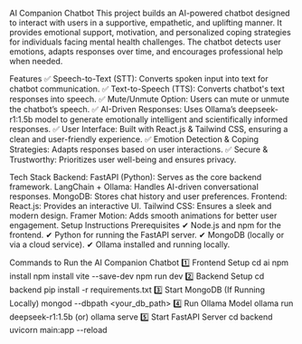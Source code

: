 AI Companion Chatbot
This project builds an AI-powered chatbot designed to interact with users in a supportive, empathetic, and uplifting manner. It provides emotional support, motivation, and personalized coping strategies for individuals facing mental health challenges. The chatbot detects user emotions, adapts responses over time, and encourages professional help when needed.

Features
✅ Speech-to-Text (STT): Converts spoken input into text for chatbot communication.
✅ Text-to-Speech (TTS): Converts chatbot's text responses into speech.
✅ Mute/Unmute Option: Users can mute or unmute the chatbot’s speech.
✅ AI-Driven Responses: Uses Ollama’s deepseek-r1:1.5b model to generate emotionally intelligent and scientifically informed responses.
✅ User Interface: Built with React.js & Tailwind CSS, ensuring a clean and user-friendly experience.
✅ Emotion Detection & Coping Strategies: Adapts responses based on user interactions.
✅ Secure & Trustworthy: Prioritizes user well-being and ensures privacy.

Tech Stack
Backend:
FastAPI (Python): Serves as the core backend framework.
LangChain + Ollama: Handles AI-driven conversational responses.
MongoDB: Stores chat history and user preferences.
Frontend:
React.js: Provides an interactive UI.
Tailwind CSS: Ensures a sleek and modern design.
Framer Motion: Adds smooth animations for better user engagement.
Setup Instructions
Prerequisites
✔ Node.js and npm for the frontend.
✔ Python for running the FastAPI server.
✔ MongoDB (locally or via a cloud service).
✔ Ollama installed and running locally.

Commands to Run the AI Companion Chatbot
1️⃣ Frontend Setup
cd ai
npm install
npm install vite --save-dev
npm run dev
2️⃣ Backend Setup
cd backend
pip install -r requirements.txt
3️⃣ Start MongoDB (If Running Locally)
mongod --dbpath <your_db_path>
4️⃣ Run Ollama Model
ollama run deepseek-r1:1.5b
(or)
ollama serve
5️⃣ Start FastAPI Server
cd backend
uvicorn main:app --reload
